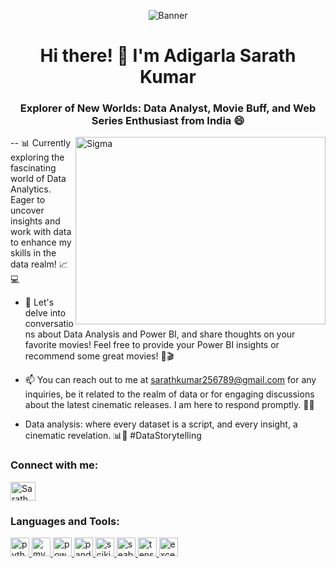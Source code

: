 <p align="center">
  <img src="https://as2.ftcdn.net/v2/jpg/05/02/38/03/1000_F_502380387_l8eW7f0bnpSFH5Fg0LFXerKnFhfHvlt4.jpg" alt="Banner">
</p>

<h1 align="center">Hi there! 👋 I'm Adigarla Sarath Kumar</h1>
<h3 align="center">Explorer of New Worlds: Data Analyst, Movie Buff, and Web Series Enthusiast from India 😄</h3>
<img align="right" alt="Sigma" height="300" width="400" src="https://media1.tenor.com/m/Q1i2Zd_6ZX8AAAAC/thats-nice.gif">

-- 📊 Currently exploring the fascinating world of Data Analytics. Eager to uncover insights and work with data to enhance my skills in the data realm! 📈💻

- 💬 Let's delve into conversations about Data Analysis and Power BI, and share thoughts on your favorite movies! Feel free to provide your Power BI insights or recommend some great movies! 🚀🎬

- 📫 You can reach out to me at sarathkumar256789@gmail.com for any inquiries, be it related to the realm of data or for engaging discussions about the latest cinematic releases. I am here to respond promptly. 🎥📧

- Data analysis: where every dataset is a script, and every insight, a cinematic revelation. 📊🎥 #DataStorytelling

<h3 align="left">Connect with me:</h3>
<p align="left">
  <a href="https://www.linkedin.com/in/sarath-kumar-adigarla-85b20b266" target="_blank">
    <img align="center" src="https://upload.wikimedia.org/wikipedia/commons/c/ca/LinkedIn_logo_initials.png" alt="Sarath Kumar LinkedIn" height="30" width="40" />
  </a>
</p>

### Languages and Tools:

<p align="left">
  <a href="https://www.python.org" target="_blank" rel="noreferrer">
    <img src="https://pluspng.com/img-png/python-logo-png-open-2000.png" alt="python" height="30" width="30"/>
  </a>
  <a href="https://www.mysql.com/" target="_blank" rel="noreferrer">
    <img src="https://th.bing.com/th/id/R.ebf90fd1be02bf7c8c6ef1b73dd5c000?rik=ZfVX38P9ilZNlA&riu=http%3a%2f%2fwww.logotypes101.com%2flogos%2f768%2f257CBC3E180789EEB3B468BEC3215483%2fMySQL.png&ehk=heYg4gWopeo6Rgqvn9036b0EUAfJdQZSCYkvdGmdNjM%3d&risl=&pid=ImgRaw&r=0" alt="mysql" height="30" width="30"/>
  </a>
  <a href="https://powerbi.microsoft.com/" target="_blank" rel="noreferrer">
    <img src="https://1000logos.net/wp-content/uploads/2022/08/Microsoft-Power-BI-Logo.jpg" alt="powerbi" height="30" width="30"/>
  </a>
  <a>
  <a href="https://pandas.pydata.org/" target="_blank" rel="noreferrer">
    <img src="https://www.kindpng.com/picc/m/159-1595924_python-logo-clipart-easy-pandas-python-logo-hd.png" alt="pandas" height="30" width="30"/>
  </a>
  <a href="https://scikit-learn.org/" target="_blank" rel="noreferrer">
    <img src="https://th.bing.com/th/id/OIP.EL53grMWpvtHsCJaemBt_QAAAA?rs=1&pid=ImgDetMain" alt="scikit_learn" height="30" width="30"/>
  </a>
  <a href="https://seaborn.pydata.org/" target="_blank" rel="noreferrer">
    <img src="https://th.bing.com/th/id/OIP.k9s_go_-RVs_1ms2W52K5gAAAA?w=285&h=258&rs=1&pid=ImgDetMain" alt="seaborn" height="30" width="30"/>
  </a>
  <a href="https://www.tensorflow.org" target="_blank" rel="noreferrer">
    <img src="https://th.bing.com/th/id/OIP.7FGfxfnvLhCv4zAPYTn90wHaFS?rs=1&pid=ImgDetMain" alt="tensorflow" height="30" width="30"/>
  </a>
  <a>
    <a href="https://www.microsoft.com/en-in/microsoft-365/excel" target="_blank" rel="noreferrer">
    <img src="https://th.bing.com/th/id/OIP.ibQPA-rdk8i4DrME_fOp4gHaE8?rs=1&pid=ImgDetMain" alt="excel" height="30" width="30"/>
  </a>
</p>


